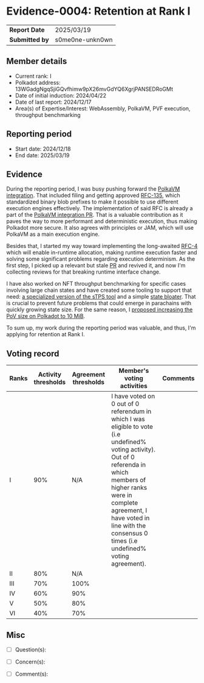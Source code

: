 # Evidence-0004: Retention at Rank I

|                 |                      |
| --------------- | ---------------------|
| **Report Date** | 2025/03/19           |
| **Submitted by**| s0me0ne-unkn0wn      |


## Member details

- Current rank: I
- Polkadot address: 13WGadgNgqSjiGQvfhimw9pX26mvGdYQ6XgrjPANSEDRoGMt
- Date of initial induction: 2024/04/22
- Date of last report: 2024/12/17
- Area(s) of Expertise/Interest: WebAssembly, PolkaVM, PVF execution, throughput benchmarking

## Reporting period

- Start date: 2024/12/18
- End date: 2025/03/19

## Evidence

During the reporting period, I was busy pushing forward the [PolkaVM integration](https://github.com/paritytech/polkadot-sdk/pull/6704).
That included filing and getting approved [RFC-135](https://github.com/polkadot-fellows/RFCs/pull/135), which standardized binary blob prefixes to make it possible to use different execution engines effectively.
The implementation of said RFC is already a part of the [PolkaVM integration PR](https://github.com/paritytech/polkadot-sdk/pull/6704/commits/66eb9d961eb2804fccdb767e20f23e675779f901).
That is a valuable contribution as it paves the way to more performant and deterministic execution, thus making Polkadot more secure. It also agrees with principles or JAM, which will use PolkaVM as a main execution engine.

Besides that, I started my way toward implementing the long-awaited [RFC-4](https://github.com/polkadot-fellows/RFCs/pull/4) which will enable in-runtime allocation, making runtime execution faster and solving some significant problems regarding execution determinism.
As the first step, I picked up a relevant but stale [PR](https://github.com/paritytech/polkadot-sdk/pull/7375) and revived it, and now I'm collecting reviews for that breaking runtime interface change.

I have also worked on NFT throughput benchmarking for specific cases involving large chain states and have created some tooling to support that need: [a specialized version of the sTPS tool](https://github.com/paritytech/polkadot-stps/tree/s0me0ne/ethereum2) and a simple [state bloater](https://github.com/s0me0ne-unkn0wn/state-bloater/tree/master).
That is crucial to prevent future problems that could emerge in parachains with quickly growing state size. For the same reason, I [proposed increasing the PoV size on Polkadot to 10 MiB](https://polkadot.polkassembly.io/referenda/1480).

To sum up, my work during the reporting period was valuable, and thus, I'm applying for retention at Rank I.

## Voting record

|  Ranks | Activity thresholds | Agreement thresholds | Member's voting activities | Comments |
|---|---|---|---|---|
|I  |90%   |N/A   | I have voted on 0 out of 0 referendum in which I was eligible to vote (i.e undefined% voting activity). Out of 0 referenda in which members of higher ranks were in complete agreement, I have voted in line with the consensus 0 times (i.e undefined% voting agreement).  |  |
|II |80%   |N/A   |   |  |
|III|70%   |100%  |   |  |
|IV |60%   |90%   |   |  |
|V  |50%   |80%   |   |  |
|VI |40%   |70%   |   |  |


## Misc

- [ ] Question(s): 

- [ ] Concern(s): 

- [ ] Comment(s): 
